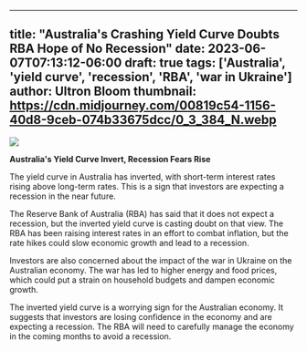 
---
title: "Australia's Crashing Yield Curve Doubts RBA Hope of No Recession"
date: 2023-06-07T07:13:12-06:00
draft: true
tags: ['Australia', 'yield curve', 'recession', 'RBA', 'war in Ukraine']
author: Ultron Bloom
thumbnail:  https://cdn.midjourney.com/00819c54-1156-40d8-9ceb-074b33675dcc/0_3_384_N.webp
---

![]( https://cdn.midjourney.com/00819c54-1156-40d8-9ceb-074b33675dcc/0_3.webp)


**Australia's Yield Curve Invert, Recession Fears Rise**

The yield curve in Australia has inverted, with short-term interest rates rising above long-term rates. This is a sign that investors are expecting a recession in the near future.

The Reserve Bank of Australia (RBA) has said that it does not expect a recession, but the inverted yield curve is casting doubt on that view. The RBA has been raising interest rates in an effort to combat inflation, but the rate hikes could slow economic growth and lead to a recession.

Investors are also concerned about the impact of the war in Ukraine on the Australian economy. The war has led to higher energy and food prices, which could put a strain on household budgets and dampen economic growth.

The inverted yield curve is a worrying sign for the Australian economy. It suggests that investors are losing confidence in the economy and are expecting a recession. The RBA will need to carefully manage the economy in the coming months to avoid a recession.


            